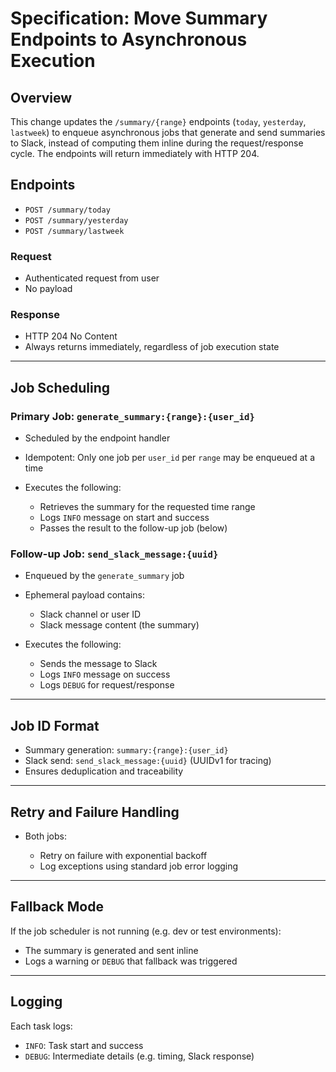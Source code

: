 # **Specification: Move Summary Endpoints to Asynchronous Execution**

## **Overview**

This change updates the `/summary/{range}` endpoints (`today`, `yesterday`, `lastweek`) to enqueue asynchronous jobs that generate and send summaries to Slack, instead of computing them inline during the request/response cycle. The endpoints will return immediately with HTTP 204.

## **Endpoints**

* `POST /summary/today`
* `POST /summary/yesterday`
* `POST /summary/lastweek`

### **Request**

* Authenticated request from user
* No payload

### **Response**

* HTTP 204 No Content
* Always returns immediately, regardless of job execution state

---

## **Job Scheduling**

### **Primary Job: `generate_summary:{range}:{user_id}`**

* Scheduled by the endpoint handler
* Idempotent: Only one job per `user_id` per `range` may be enqueued at a time
* Executes the following:

  * Retrieves the summary for the requested time range
  * Logs `INFO` message on start and success
  * Passes the result to the follow-up job (below)

### **Follow-up Job: `send_slack_message:{uuid}`**

* Enqueued by the `generate_summary` job
* Ephemeral payload contains:

  * Slack channel or user ID
  * Slack message content (the summary)
* Executes the following:

  * Sends the message to Slack
  * Logs `INFO` message on success
  * Logs `DEBUG` for request/response

---

## **Job ID Format**

* Summary generation: `summary:{range}:{user_id}`
* Slack send: `send_slack_message:{uuid}` (UUIDv1 for tracing)
* Ensures deduplication and traceability

---

## **Retry and Failure Handling**

* Both jobs:

  * Retry on failure with exponential backoff
  * Log exceptions using standard job error logging

---

## **Fallback Mode**

If the job scheduler is not running (e.g. dev or test environments):

* The summary is generated and sent inline
* Logs a warning or `DEBUG` that fallback was triggered

---

## **Logging**

Each task logs:

* `INFO`: Task start and success
* `DEBUG`: Intermediate details (e.g. timing, Slack response)
